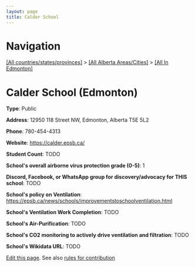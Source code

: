 ```yaml
---
layout: page
title: Calder School
---
```

# Navigation

[[All countries/states/provinces]](../../..) > [[All Alberta Areas/Cities]](../..) > [[All In Edmonton]](..)

# Calder School (Edmonton)

**Type**: Public

**Address**: 12950 118 Street NW, Edmonton, Alberta T5E 5L2

**Phone**: 780-454-4313

**Website**: <https://calder.epsb.ca/>

**Student Count**: TODO

**School's overall airborne virus protection grade (0-5)**: 1

**Discord, Facebook, or WhatsApp group for discovery/advocacy for THIS school**: TODO

**School's policy on Ventilation**: <https://epsb.ca/news/schools/improvementstoschoolventilation.html>

**School's Ventilation Work Completion**: TODO

**School's Air-Purification**: TODO

**School's CO2 monitoring to actively drive ventilation and filtration**: TODO

**School's Wikidata URL**: TODO


[Edit this page](https://github.com/ventilate-schools/AB/edit/main/./Edmonton/Calder_School.md). See also [rules for contribution](../../../contribution-rules/)